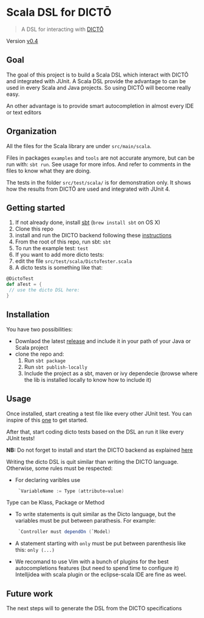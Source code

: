 # Scala DSL for DICTŌ
> A DSL for interacting with [DICTŌ](http://scg.unibe.ch/dicto/index.php)

Version [v0.4](https://github.com/facenord-sud/software-composition/releases/tag/v0.4)

## Goal
The goal of this project is to build a Scala DSL which interact with DICTŌ and integrated with JUnit. A Scala DSL provide the advantage to can be used in every Scala and Java projects. So using DICTŌ will become really easy.

An other advantage is to provide smart autocompletion in almost every IDE or text editors

## Organization
All the files for the Scala library are under `src/main/scala`.

Files in packages `examples` and `tools` are not accurate anymore, but
can be run with: `sbt run`. See usage for more infos. And refer to
comments in the files to know what they are doing.

The tests in the folder `src/test/scala/` is for
demonstration only. It shows how the results from DICTŌ are used and
integrated with JUnit 4.

## Getting started

1. If not already done, install [sbt](http://www.scala-sbt.org) (`brew install sbt` on OS X)
2. Clone this repo
3. install and run the DICTO backend following these [instructions](http://scg.unibe.ch/dicto/download.php)
3. From the root of this repo, run sbt: `sbt`
4. To run the example test: `test`
5. If you want to add more dicto tests:
6. edit the file `src/test/scala/DictoTester.scala`
7. A dicto tests is something like that:
```scala
@DictoTest
def aTest = {
 // use the dicto DSL here:
}
```

## Installation

You have two possibilities:
- Downlaod the latest [release](https://github.com/facenord-sud/software-composition/releases) and include it in your path of your Java or Scala project
- clone the repo and:
  1. Run `sbt package`
  2. Run `sbt publish-locally`
  3. Include the project as a sbt, maven or ivy dependecie (browse where the lib is installed locally to know how to include it)
  
 ## Usage

Once installed, start creating a test file like every other JUnit test. You can inspire of this [one](https://github.com/facenord-sud/software-composition/blob/master/src/test/scala/DictoTester.scala) to get started.

After that, start coding dicto tests based on the DSL an run it like every JUnit tests! 

**NB:** Do not forget to install and start the DICTO backend as explained [here](http://scg.unibe.ch/dicto/download.php)

Writing the dicto DSL is quit similar than writing the DICTO language. Otherwise, some rules must be respected:

 - For declaring varibles use 
   ```scala
    `VariableName := Type (attribute=value)
   ```
  Type can be Klass, Package or Method
   
 - To write statements is quit similar as the Dicto language, but the variables must be put between parathesis. For example:
   ```scala
    `Controller must dependOn (`Model)
   ```   
   
 - A statement starting with `only` must be put between parenthesis like this: `only (...)`

 - We recomand to use Vim with a bunch of plugins for the best autocompletions features (but need to spend time to configure it) IntelIjidea with scala plugin or the eclipse-scala IDE are fine as weel.
 
 
## Future work
The next steps will to generate the DSL from the DICTO specifications
